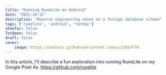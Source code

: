 ```yaml
---
title: "Running RuneLite on Android"
date: "2021-10-31"
description: "Reverse engineering notes on a foreign database schema"
tags: ['runelite', 'android', 'termux']
showToc: false
TocOpen: false
draft: false
cover:
    image: https://avatars.githubusercontent.com/u/13814776
---
```


In this article, I'll describe a fun exploration into running RuneLite on my Google Pixel 4a.
https://github.com/runelite


